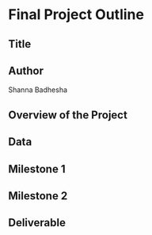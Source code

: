 # Final Project Outline

## Title

## Author
Shanna Badhesha

## Overview of the Project

## Data

## Milestone 1

## Milestone 2

## Deliverable

